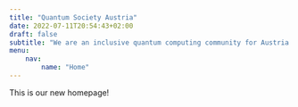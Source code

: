 ```yaml
---
title: "Quantum Society Austria"
date: 2022-07-11T20:54:43+02:00
draft: false
subtitle: "We are an inclusive quantum computing community for Austria."
menu:
    nav:
        name: "Home"
---
```


This is our new homepage!
